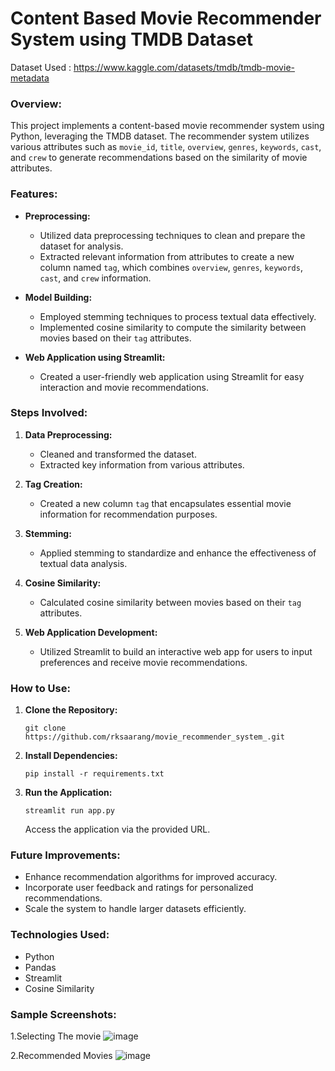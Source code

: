 # Content Based Movie Recommender System using TMDB Dataset

Dataset Used : https://www.kaggle.com/datasets/tmdb/tmdb-movie-metadata

### Overview:
This project implements a content-based movie recommender system using Python, leveraging the TMDB dataset. The recommender system utilizes various attributes such as `movie_id`, `title`, `overview`, `genres`, `keywords`, `cast`, and `crew` to generate recommendations based on the similarity of movie attributes.

### Features:
- **Preprocessing:**
  - Utilized data preprocessing techniques to clean and prepare the dataset for analysis.
  - Extracted relevant information from attributes to create a new column named `tag`, which combines `overview`, `genres`, `keywords`, `cast`, and `crew` information.

- **Model Building:**
  - Employed stemming techniques to process textual data effectively.
  - Implemented cosine similarity to compute the similarity between movies based on their `tag` attributes.

- **Web Application using Streamlit:**
  - Created a user-friendly web application using Streamlit for easy interaction and movie recommendations.

### Steps Involved:

1. **Data Preprocessing:**
   - Cleaned and transformed the dataset.
   - Extracted key information from various attributes.
   
2. **Tag Creation:**
   - Created a new column `tag` that encapsulates essential movie information for recommendation purposes.

3. **Stemming:**
   - Applied stemming to standardize and enhance the effectiveness of textual data analysis.

4. **Cosine Similarity:**
   - Calculated cosine similarity between movies based on their `tag` attributes.

5. **Web Application Development:**
   - Utilized Streamlit to build an interactive web app for users to input preferences and receive movie recommendations.

### How to Use:
1. **Clone the Repository:**
   ```
   git clone https://github.com/rksaarang/movie_recommender_system_.git
   ```

2. **Install Dependencies:**
   ```
   pip install -r requirements.txt
   ```

3. **Run the Application:**
   ```
   streamlit run app.py
   ```
   Access the application via the provided URL.

### Future Improvements:
- Enhance recommendation algorithms for improved accuracy.
- Incorporate user feedback and ratings for personalized recommendations.
- Scale the system to handle larger datasets efficiently.

### Technologies Used:
- Python
- Pandas
- Streamlit
- Cosine Similarity

### Sample Screenshots:
1.Selecting The movie
![image](https://github.com/rksaarang/movie_recommender_system_/assets/105165740/6d991f45-4b4d-4ec6-b8c3-c41f51e71cf0)

2.Recommended Movies
![image](https://github.com/rksaarang/movie_recommender_system_/assets/105165740/48678cdb-c86b-4861-a8ca-80ea1686543a)


